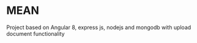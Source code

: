 # MEAN
Project based on Angular 8, express js, nodejs and mongodb with upload document functionality
